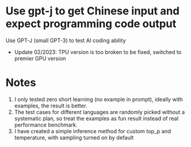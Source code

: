 # Use gpt-j to get Chinese input and expect programming code output
Use GPT-J (small GPT-3) to test AI coding ability
- Update 02/2023: TPU version is too broken to be fixed, switched to premier GPU version

# Notes
1. I only tested zero short learning (no example in prompt), ideally with examples, the result is better.
2. The test cases for different languages are randomly picked without a systematic plan, so treat the examples as fun result instead of real performance benchmark.
3. I have created a simple inference method for custom top_p and temperature, with sampling turned on by default
